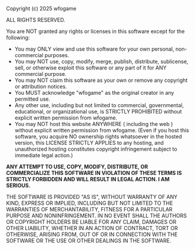 Copyright (c) 2025 wfogame

ALL RIGHTS RESERVED.

You are NOT granted any rights or licenses in this software except for the following:

- You may ONLY view and use this software for your own personal, non-commercial purposes.
- You may NOT use, copy, modify, merge, publish, distribute, sublicense, sell, or otherwise exploit this software or any part of it for ANY commercial purpose.
- You may NOT claim this software as your own or remove any copyright or attribution notices.
- You MUST acknowledge "wfogame" as the original creator in any permitted use.
- Any other use, including but not limited to commercial, governmental, educational, or organizational use, is STRICTLY PROHIBITED without explicit written permission from wfogame.
- You may NOT host this website ANYWHERE ( including the web ) without explicit written permission from wfogame.  (Even if you host this software, you acquire NO ownership rights whatsoever in the hosted version, this LICENSE STRICTLY APPLIES to any hosting, and unauthorized hosting constitutes copyright infringement subject to immediate legal action.)

**ANY ATTEMPT TO USE, COPY, MODIFY, DISTRIBUTE, OR COMMERCIALIZE THIS SOFTWARE IN VIOLATION OF THESE TERMS IS STRICTLY FORBIDDEN AND WILL RESULT IN LEGAL ACTION. I AM SERIOUS.**

THE SOFTWARE IS PROVIDED "AS IS", WITHOUT WARRANTY OF ANY KIND, EXPRESS OR IMPLIED, INCLUDING BUT NOT LIMITED TO THE WARRANTIES OF MERCHANTABILITY, FITNESS FOR A PARTICULAR PURPOSE AND NONINFRINGEMENT. IN NO EVENT SHALL THE AUTHORS OR COPYRIGHT HOLDERS BE LIABLE FOR ANY CLAIM, DAMAGES OR OTHER LIABILITY, WHETHER IN AN ACTION OF CONTRACT, TORT OR OTHERWISE, ARISING FROM, OUT OF OR IN CONNECTION WITH THE SOFTWARE OR THE USE OR OTHER DEALINGS IN THE SOFTWARE.